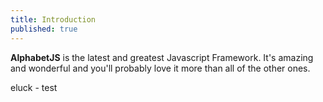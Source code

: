 ```yaml
---
title: Introduction
published: true
---
```


**AlphabetJS** is the latest and greatest Javascript Framework. It's
amazing and wonderful and you'll probably love it more than all of the
other ones.

eluck - test